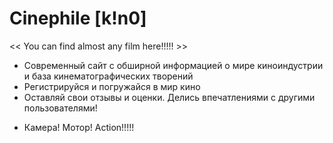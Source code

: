   # Сinephile [k!n0]
<< You can find almost any film here!!!!! >>

- Современный сайт с обширной информацией о мире киноиндустрии и база кинематографических творений
- Регистрируйся и погружайся в мир кино
- Оставляй свои отзывы и оценки. Делись впечатлениями с другими пользователями!

* Камера! Мотор! Action!!!!!
